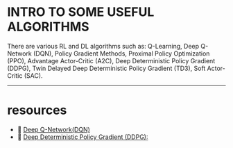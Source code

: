 # INTRO TO SOME USEFUL ALGORITHMS

There are various RL and DL algorithms such as:
Q-Learning, Deep Q-Network (DQN), Policy
Gradient Methods, Proximal
Policy Optimization (PPO), Advantage Actor-Critic
(A2C), Deep Deterministic
Policy Gradient (DDPG), Twin Delayed Deep
Deterministic Policy Gradient
(TD3), Soft Actor-Critic (SAC).

___ 

# resources 

- 🎥 [Deep Q-Network(DQN)](https://www.youtube.com/watch?v=x83WmvbRa2I)
- 🎥 [Deep Deterministic Policy Gradient (DDPG):](https://www.youtube.com/watch?v=oydExwuuUCw)

